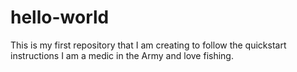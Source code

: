 # hello-world
This is my first repository that I am creating to follow the quickstart instructions
I am a medic in the Army and love fishing.

